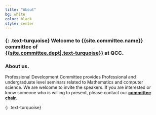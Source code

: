 ```yaml
---
title: "About"
bg: white
color: black
style: center
---
```


### {: .text-turquoise}  Welcome to {{site.committee.name}} committee of <br>[{{site.committee.dept|.text-turquoise}}](http://www.qcc.cuny.edu/mathCS/) at QCC.


<span class="fa-stack subtlecircle" style="font-size:100px; background:rgba(255,166,0,0.1)">
  <i class="fa fa-circle fa-stack-2x text-white"></i>
  <i class="fa fa-question fa-stack-1x text-orange"></i>
</span>

### About us.
Professional Development Committee provides Professional and undergraduate level seminars related to Mathematics and computer science. We are welcome to invite the speakers. If you are interested or know someone who is willing to present, please contact our [**committee chair**]({{site.committee.contactchair}}).

{: .text-turquoise}


<!--
<span id="forkongithub">
  <a href="{{ site.source_link }}" class="bg-blue">
    Fork me on GitHub
  </a>
</span>
-->
